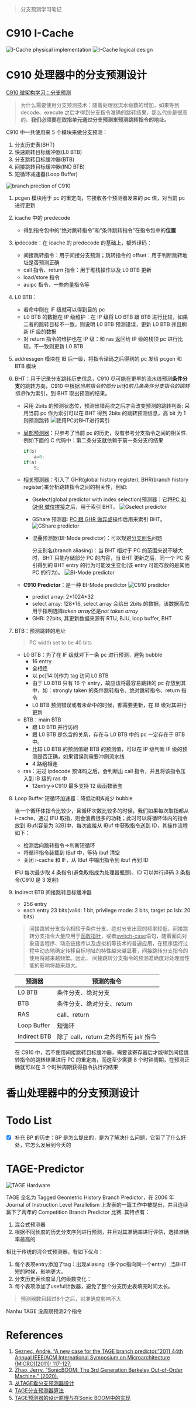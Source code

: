 > 分支预测学习笔记

# C910 I-Cache

![I-Cache physical implementation](/Users/fujie/Pictures/typora/icache1.jpg)
![I-Cache logical design ](/Users/fujie/Pictures/typora/icache2.jpg)

# C910 处理器中的分支预测设计

[C910 微架构学习：分支预测](https://zhuanlan.zhihu.com/p/460942331)

> 为什么需要使用分支预测技术：随着处理器流水级数的增加，如果等到 decode、execute 之后才得到分支指令准确的跳转结果，那么代价是很高的。**我们必须要在取指单元通过分支预测来预测跳转指令的地址。**

C910 中一共使用来 5 个模块来做分支预测：

1. 分支历史表(BHT)
2. 快速跳转目标缓冲器(L0 BTB)
3. 分支跳转目标缓冲器(BTB)
4. 间接跳转目标缓冲器(IND BTB)
5. 短循环减速器(Loop Buffer)

![branch prection of C910](/Users/fujie/Pictures/typora/bp01.jpg)

1. pcgen 模块用于 pc 的重定向，它接收各个预测器发来的 pc 值，对当前 pc 进行更新
2. icache 中的 predecode
   - 得到指令包中的“绝对跳转指令”和“条件跳转指令”在指令包中的**位置**
3. ipdecode：在 icache 的 predecode 的基础上，额外译码：
   - 间接跳转指令：用于间接分支预测；跳转指令的 offset：用于判断跳转地址是否预测正确
   - call 指令、return 指令：用于堆栈操作以及 L0 BTB 更新
   - load/store 指令
   - auipc 指令、一些向量指令等
4. L0 BTB：
   - 若命中则在 IF 级就可以得到目的 pc
   - L0 BTB 的数据在 IP 级维护：在 IP 级将 LO BTB 跟 BTB 进行比较，如果二者的跳转目标不一致，则说明 L0 BTB 预测错误，更新 L0 BTB 并且刷新 IF 级的数据
   - 对 return 指令的维护也在 IP 级：和 ras 返回给 IP 级的栈顶 pc 进行比较，不一致则更新 L0 BTB
5. addressgen 模块在 IB 后一级，将指令译码之后得到的 pc 发给 pcgen 和 BTB 模块
6. BHT：用于记录分支跳转历史信息，C910 尽可能在更早的流水线预测**条件分支**的跳转方向，C910 中根据*当前指令的部分 bit*和*前几条条件分支指令的跳转信息*作为索引，到 BHT 取出预测的结果。

   - 采用 2bits 的预测状态位，预测出错两次之后才会改变预测的跳转判断: 采用当前 pc 作为索引可以在 BHT 得到 2bits 的跳转预测信息，高 bit 为 1 则预测跳转
     ![使用PC对BHT进行索引](/Users/fujie/Pictures/typora/bht01.jpg)

   - <u>局部预测器</u>：只参考了当前 pc 的历史，没有参考分支指令之间的相关性. 例如下面的 C 代码中：第二条分支就依赖于前一条分支的结果

     ```c++
     if(b)
         a=0;
     if(a)
         S;
     ```

   - <u>相关预测器</u>：引入了 GHR(global history register), BHR(branch history register)来分析跳转指令之间的相关性，例如:

     - Gselect(global predictor with index selection)预测器：它将<u>PC 和 GHR 做位拼接</u>之后，用于索引 BHT。
       ![Gselect predictor](/Users/fujie/Pictures/typora/gselect.jpg)
     - GShare 预测器: <u>PC 跟 GHR 做异或</u>操作后用来索引 BHT。
       ![GShare predictor](/Users/fujie/Pictures/typora/gshare.jpg)
     - 混叠预测器(BI-Mode predictor)：可以规避<u>分支别名</u>问题

       分支别名(branch aliasing)：当 BHT 相对于 PC 的范围来说不够大时，BHT 只能存储部分 PC 的内容，当 BHT 更新之后，同一个 PC 索引得到的 BHT entry 的行为可能发生变化(该 entry 可能存放的是其他 PC 的行为)。
       ![BI-Mode predictor](/Users/fujie/Pictures/typora/bi-mode.jpg)

   - **C910 Predictor**：是一种 BI-Mode predictor
     ![C910 predictor](/Users/fujie/Pictures/typora/C910BHT.jpg)
     - predict array: 2\*1024\*32
     - select array: 128\*16, select array 会给出 2bits 的数据，该数据高位用于指明选择*taken array*还是*not taken array*
     - GHR: 22bits, 其更新数据来源有 RTU, BJU, loop buffer, BHT

7. BTB：预测跳转的地址

   > PC width set to be 40 bits

   - L0 BTB：为了在 IF 级就对下一条 pc 进行预测，避免 bubble
     - 16 entry
     - 全相连
     - 以 pc[14:0]作为 tag 访问 L0 BTB
     - 由于 L0 BTB 只有 16 个 entry，故应该将最容易跳转的 pc 存放到其中，如：strongly taken 的条件跳转指令、绝对跳转指令、return 指令
     - L0 BTB 预测错误或者未命中的时候，都需要更新，在 IB 级对其进行更新
   - BTB：main BTB
     - 跟 L0 BTB 并行访问
     - 跟 L0 BTB 是包含的关系，存在与 L0 BTB 中的 pc 一定存在于 BTB 中。
     - 比较 L0 BTB 的预测值跟 BTB 的预测值，可以在 IP 级判断 IF 级的预测是否正确，如果错误则需要冲刷流水线
     - 4 路组相连
   - ras：进过 ipdecode 预译码之后，会判断出 call 指令，并且将该指令压入到 IB 级的 ras 中
     - 12entry->C910 最多支持 12 级函数嵌套

8. Loop Buffer 短循环加速器：降低功耗&减少 bubble

   当一个循环体指令比较少，且循环次数比较多的时候，我们如果每次取指都从 i-cache，通过 IFU 取指，则会浪费很多的功耗；此时可以将循环体内的指令放到 IBuf(容量为 32B)中，每次直接从 IBuf 中获取指令送到 ID，其操作流程如下：

   - 检测后向跳转指令->判断短循环
   - 将循环指令装载到 IBuf 中，等待 ibuf 清空
   - 关闭 i-cache 和 IF，从 IBuf 中输出指令到 ibuf 再到 ID

   IFU 每次最少取 4 条指令(避免取指成为处理器瓶颈)、ID 可以并行译码 3 条指令(C910 是 3 发射)

9. Indirect BTB 间接跳转目标缓冲器

   - 256 entry
   - each entry 23 bits(valid: 1 bit, privilege mode: 2 bits, target pc lsb: 20 bits)

   > 间接跳转分支指令相较于条件分支、绝对分支出现的频率较低，间接跳转分支指令大量应用于<u>函数指针</u>，或者<u>switch-case</u>语句，随着面向对象语言程序、动态链接库以及虚拟机等技术的普遍应用，在程序运行过程中动态地确定转移目标地址的特性越来越显著，间接跳转分支指令的使用将越来越频繁。因此， 间接跳转分支指令的预测准确度对处理器性能的影响将越来越大。

   | 预测器       | 预测的指令                             |
   | ------------ | -------------------------------------- |
   | L0 BTB       | 条件分支、绝对分支                     |
   | BTB          | 条件分支、绝对分支、return             |
   | RAS          | call、return                           |
   | Loop Buffer  | 短循环                                 |
   | Indirect BTB | 除了 call，return 之外的所有 jalr 指令 |

   在 C910 中，若不使用间接跳转目标缓冲器，需要读寄存器后才能得到间接跳转指令的跳转结果进行 PC 的重定向，而这至少需要 8 个时钟周期，在预测正确就可以在 3 个时钟周期获得指令执行的结果

# 香山处理器中的分支预测设计

# Todo List

- [x] 补充 BP 的历史：BP 是怎么提出的，是为了解决什么问题，它带了了什么好处，它怎么发展到今天的

# TAGE-Predictor
![TAGE Hardware](/Users/fujie/Pictures/typora/tage-hardware.jpeg)

TAGE 全名为 Tagged Geometric History Branch Predictor，在 2006 年 Journal of Instruction Level Parallelism 上发表的一篇工作中被提出，并且连续赢下了两年的 Competition Branch Predictor 比赛. 其特点有：
1. 混合式预测器
2. 根据不同长度的历史分支序列进行预测，并且对其准确率进行评估，选择准确率最高的

相比于传统的混合式预测器，有如下优点：
1. 每个表项entry添加了tag：出现aliasing（多个pc指向同一个entry）,当BHT短的时候，影响更大。
2. 分支历史表长度呈几何级数变化：
3. 每个表项添加了useful计数器，避免了整个分支历史表填充时间太长。


> 预测器数目超过8个之后，对准确度影响不大

Nanhu TAGE 没周期预测2个指令

# References

1. [Seznec, André. “A new case for the TAGE branch predictor.”2011 44th Annual IEEE/ACM International Symposium on Microarchitecture (MICRO)(2011): 117-127.](https://link.zhihu.com/?target=https%3A//dl.acm.org/doi/abs/10.1145/2155620.2155635)
2. [Zhao, Jerry. “SonicBOOM: The 3rd Generation Berkeley Out-of-Order Machine.” (2020).](https://link.zhihu.com/?target=https%3A//carrv.github.io/2020/papers/CARRV2020_paper_15_Zhao.pdf)
3. [从TAGE看分支预测器设计](https://blog.maxxsoft.net/index.php/archives/129/)
4. [TAGE分支预测器算法](https://blog.csdn.net/weixin_41418994/article/details/103905122)
5. [TAGE预测器的设计原理与在Sonic BOOM中的实现](https://zhuanlan.zhihu.com/p/397105511)
